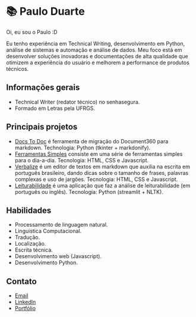 # 📚 Paulo Duarte

Oi, eu sou o Paulo :D 

Eu tenho experiência em Technical Writing, desenvolvimento em Python, análise de sistemas e automação e análise de dados. Meu foco está em desenvolver soluções inovadoras e documentações de alta qualidade que otimizem a experiência do usuário e melhorem a performance de produtos técnicos.

## Informações gerais
- Technical Writer (redator técnico) no senhasegura.
- Formado em Letras pela UFRGS.
        
## Principais projetos
- [Docs To Doc](https://github.com/mtgr18977/Docs-to-Doc) é ferramenta de migração do Document360 para markdown. Technologia: Python (tkinter + markdonify).
- [Ferramentas Simples](https://github.com/mtgr18977/FerramentasSimplesWeb) consiste em uma série de ferramentas simples para o dia-a-dia. Tecnologia: HTML, CSS e Javascript.
- [Verbalize](https://github.com/mtgr18977/Verbalize) é um editor de textos em markdown que auxilia na escrita em português brasileiro, dando dicas sobre o tamanho de frases, palavras complexas e uso de jargões. Tecnologia: HTML, CSS e Javascript.
- [Leiturabilidade](https://github.com/mtgr18977/leiturabilidade) é uma aplicação que faz a análise de leiturabilidade (em português ou inglês). Tecnologia: Python (streamlit + NLTK).

## Habilidades
- Processamento de linguagem natural.
- Linguistica Computacional.
- Tradução.
- Localização.
- Escrita técnica.
- Desenvolvimento web (Javascript).
- Desenvolvimento Python.

## Contato
- [Email](mailto:paulo@paulogpd.com.br)
- [LinkedIn](https://www.linkedin.com/in/paulogpd/)
- [Portfólio](https://paulogpd.com.br/)
